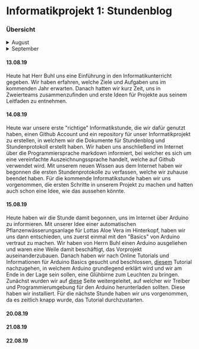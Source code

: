# Informatikprojekt 1: Stundenblog

### Übersicht
<details>
  <summary>August</summary>
  
##### [13.08.19](#1308)
##### [14.08.19](#1408)
##### [15.08.19](#1508)
##### [20.08.19](#2008)
##### [21.08.19](#2108)
##### [22.08.19](#2208)
</details>
<details>
  <summary>September</summary>

##### [xx.09.19](#xx09)
</details>





#### 13.08.19 <a name="1308"></a> 
Heute hat Herr Buhl uns eine Einführung in den Informatikunterricht gegeben. Wir haben erfahren, welche Ziele und Aufgaben uns im kommenden Jahr erwarten. Danach hatten wir kurz Zeit, uns in Zweierteams zusammenzufinden und erste Ideen für Projekte aus seinem Leitfaden zu entnehmen. 

#### 14.08.19 <a name="1408"></a> 
Heute war unsere erste "richtige" Informatikstunde, die wir dafür genutzt haben, einen Github Account und ein repository für unser Informatikprojekt zu erstellen, in welchem wir die Dokumente für Stundenblog und Stundenprotokoll erstellt haben. Wir haben uns anschließend im Internet über die Programmiersprache markdown informiert, bei welcher es sich um eine vereinfachte Auszeichnungssprache handelt, welche auf Github verwendet wird. Mit unserem neuen Wissen aus dem Internet haben wir begonnen die ersten Stundenprotokolle zu verfassen, welche wir zuhause beendet haben.
Für die kommende Informatikstunde haben wir uns vorgenommen, die ersten Schritte in unserem Projekt zu machen und hatten auch schon eine Idee, wie das aussehen könnte.

#### 15.08.19 <a name="1508"></a> 
Heute haben wir die Stunde damit begonnen, uns im Internet über Arduino zu informieren. Mit unserer Idee einer automatischen Pflanzenwässerungsanlage für Lottas Aloe Vera im Hinterkopf, haben wir uns dann entschieden, uns zuerst einmal mit den "Basics" von Arduino vertraut zu machen. Wir haben von Herrn Buhl einen Arduino ausgeliehen und waren eine Weile damit beschäftigt, das Vorprojekt auseinanderzubauen. Danach haben wir nach Online Tutorials und Informationen für Arduino Basics gesucht und beschlossen, [diesem](https://learn.sparkfun.com/tutorials/what-is-an-arduino/all) Tutorial nachzugehen, in welchem Arduino grundlegend erklärt wird und wir am Ende in der Lage sein sollen, eine Glühbirne zum Leuchten zu bringen.
Zunächst wurden wir auf [diese](https://learn.sparkfun.com/tutorials/installing-arduino-ide) Seite weitergeleitet, auf welcher wir Treiber und Programmierumgebung für den Arduino herunterladen sollten. Diese haben wir installiert.
Für die nächste Stunde haben wir uns vorgenommen, da es zeitlich knapp wurde, das Tutorial durchzustarten.

#### 20.08.19 <a name="2008"></a> 

#### 21.08.19 <a name="2108"></a> 

#### 22.08.19 <a name="2208"></a> 

